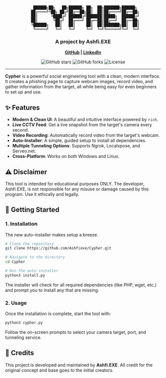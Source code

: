 <div align="center">

```
   ██████╗██╗   ██╗██████╗ ██╗  ██╗███████╗██████╗ 
  ██╔════╝╚██╗ ██╔╝██╔══██╗██║  ██║██╔════╝██╔══██╗
  ██║      ╚████╔╝ ██████╔╝███████║█████╗  ██████╔╝
  ██║       ╚██╔╝  ██╔═══╝ ██╔══██║██╔══╝  ██╔══██╗
  ╚██████╗   ██║   ██║     ██║  ██║███████╗██║  ██║
   ╚═════╝   ╚═╝   ╚═╝     ╚═╝  ╚═╝╚══════╝╚═╝  ╚═╝
```

### A project by Ashfi.EXE
**[GitHub](https://github.com/Ashfiexe) | [LinkedIn](https://linkedin.com/in/salehinashfi)**

</div>

<div align="center">

![GitHub stars](https://img.shields.io/github/stars/Ashfiexe/Cypher?style=for-the-badge&logo=github&color=yellow)
![GitHub forks](https://img.shields.io/github/forks/Ashfiexe/Cypher?style=for-the-badge&logo=github&color=orange)
![License](https://img.shields.io/github/license/Ashfiexe/Cypher?style=for-the-badge&color=blue)

</div>

---

**Cypher** is a powerful social engineering tool with a clean, modern interface. It creates a phishing page to capture webcam images, record video, and gather information from the target, all while being easy for even beginners to set up and use.

## ✨ Features

- **Modern & Clean UI**: A beautiful and intuitive interface powered by `rich`.
- **Live CCTV Feed**: Get a live snapshot from the target's camera every second.
- **Video Recording**: Automatically record video from the target's webcam.
- **Auto-Installer**: A simple, guided setup to install all dependencies.
- **Multiple Tunneling Options**: Supports Ngrok, Localxpose, and Serveo.net.
- **Cross-Platform**: Works on both Windows and Linux.

## ⚠️ Disclaimer

This tool is intended for educational purposes ONLY. The developer, Ashfi.EXE, is not responsible for any misuse or damage caused by this program. Use it ethically and legally.

## 🚀 Getting Started

### 1. Installation
The new auto-installer makes setup a breeze.

```bash
# Clone the repository
git clone https://github.com/Ashfiexe/Cypher.git

# Navigate to the directory
cd Cypher

# Run the auto-installer
python3 install.py
```
The installer will check for all required dependencies (like PHP, wget, etc.) and prompt you to install any that are missing.

### 2. Usage
Once the installation is complete, start the tool with:
```bash
python3 cypher.py
```
Follow the on-screen prompts to select your camera target, port, and tunneling service.


## 🤝 Credits
This project is developed and maintained by **Ashfi.EXE**. All credit for the original concept and base goes to the initial creators.
